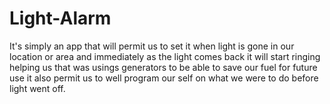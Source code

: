 # Light-Alarm
It's simply an app that will permit us to set it when light is gone in our location or area and immediately as the light comes back it will start ringing helping us that was usings generators to be able to save our fuel for future use it also permit us to well program our self on what we were to do before light went off.
